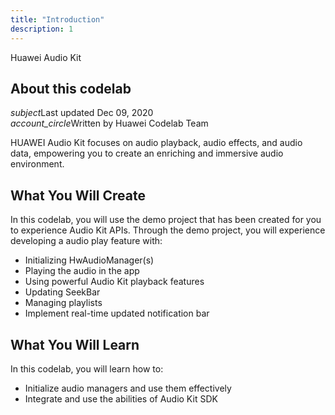 ```yaml
---
title: "Introduction"
description: 1
---
```


<huawei-codelab-about codelab-title="Huawei Video Kit" last-updated="2020-12-22T13:20:13-07:00" authors="Huawei Codelab Team">
<div class="codelab-title">
<div class="token">Huawei Audio Kit</div></div>
<div class="about-card">
<h2 class="title">About this codelab</h2>
<div class="last-updated"><i class="material-icons">subject</i>Last updated Dec 09, 2020</div>
<div class="authors"><i class="material-icons">account_circle</i>Written by Huawei Codelab Team</div></div>
</huawei-codelab-about>

<p>
	HUAWEI Audio Kit focuses on audio playback, audio effects, and audio data, empowering you to create an enriching and immersive audio environment.
</p>
<h2>
	<strong>What You Will Create</strong>
</h2>
<p>In this codelab, you will use the demo project that has been created for you to experience Audio Kit APIs. Through the demo project, you will experience developing a audio play feature with:</p>
<ul>
	<li>Initializing HwAudioManager(s)</li>
	<li>Playing the audio in the app</li>
	<li>Using powerful Audio Kit playback features</li>
  <li>Updating SeekBar</li>
  <li>Managing playlists</li>
  <li>Implement real-time updated notification bar</li>
</ul>
<h2 class="checklist">
	<strong>What You Will Learn</strong>
</h2>
<p>
	In this codelab, you will learn how to:
</p>
<ul class="checklist">
	<li>Initialize audio managers and use them effectively</li>
	<li>Integrate and use the abilities of Audio Kit SDK</li>
</ul>

